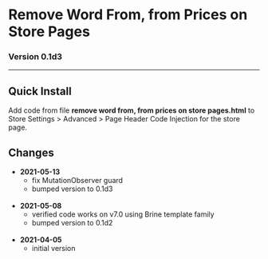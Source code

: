 # Remove Word From, from Prices on Store Pages

### Version 0.1d3

---

## Quick Install

Add code from file **remove word from, from prices on store pages.html** to
Store Settings > Advanced > Page Header Code Injection for the store page.

## Changes

<ul>
  <li>
    <strong>
      2021-05-13
      </strong>
    <ul>
      <li>
        fix MutationObserver guard
        </li>
      <li>
        bumped version to 0.1d3
        </li>
      </ul>
    <br>
    </li>
  <li>
    <strong>
      2021-05-08
      </strong>
    <ul>
      <li>
        verified code works on v7.0 using Brine template family
        </li>
      <li>
        bumped version to 0.1d2
        </li>
      </ul>
    <br>
    </li>
  <li>
    <strong>
      2021-04-05
      </strong>
    <ul>
      <li>
        initial version
        </li>
      </ul>
    </li>
  </ul>
